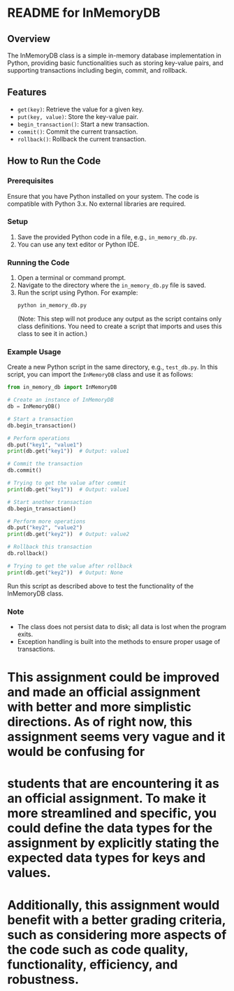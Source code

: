 # README for InMemoryDB

## Overview
The InMemoryDB class is a simple in-memory database implementation in Python, providing basic functionalities such as storing key-value pairs, and supporting transactions including begin, commit, and rollback.

## Features
- `get(key)`: Retrieve the value for a given key.
- `put(key, value)`: Store the key-value pair.
- `begin_transaction()`: Start a new transaction.
- `commit()`: Commit the current transaction.
- `rollback()`: Rollback the current transaction.

## How to Run the Code

### Prerequisites
Ensure that you have Python installed on your system. The code is compatible with Python 3.x. No external libraries are required.

### Setup
1. Save the provided Python code in a file, e.g., `in_memory_db.py`.
2. You can use any text editor or Python IDE.

### Running the Code
1. Open a terminal or command prompt.
2. Navigate to the directory where the `in_memory_db.py` file is saved.
3. Run the script using Python. For example:
   ```bash
   python in_memory_db.py
   ```
   (Note: This step will not produce any output as the script contains only class definitions. You need to create a script that imports and uses this class to see it in action.)

### Example Usage
Create a new Python script in the same directory, e.g., `test_db.py`. In this script, you can import the `InMemoryDB` class and use it as follows:

```python
from in_memory_db import InMemoryDB

# Create an instance of InMemoryDB
db = InMemoryDB()

# Start a transaction
db.begin_transaction()

# Perform operations
db.put("key1", "value1")
print(db.get("key1"))  # Output: value1

# Commit the transaction
db.commit()

# Trying to get the value after commit
print(db.get("key1"))  # Output: value1

# Start another transaction
db.begin_transaction()

# Perform more operations
db.put("key2", "value2")
print(db.get("key2"))  # Output: value2

# Rollback this transaction
db.rollback()

# Trying to get the value after rollback
print(db.get("key2"))  # Output: None
```

Run this script as described above to test the functionality of the InMemoryDB class.

### Note
- The class does not persist data to disk; all data is lost when the program exits.
- Exception handling is built into the methods to ensure proper usage of transactions.

# This assignment could be improved and made an official assignment with better and more simplistic directions. As of right now, this assignment seems very vague and it would be confusing for
# students that are encountering it as an official assignment. To make it more streamlined and specific, you could define the data types for the assignment by explicitly stating the expected data types for keys and values.
# Additionally, this assignment would benefit with a better grading criteria, such as considering more aspects of the code such as code quality, functionality, efficiency, and robustness.
